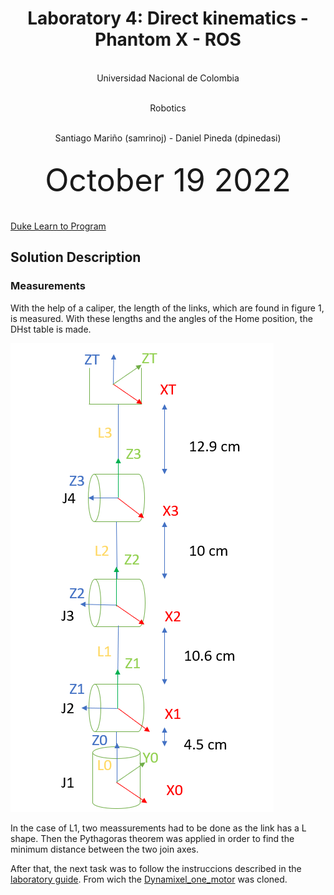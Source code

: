 <h1 align="center"; style="text-align:center;">Laboratory 4: Direct kinematics - Phantom X - ROS</h1>
<p align="center";style="font-size:50px; text-align:center; line-height : 50px;  margin-top : 0; margin-bottom : 0; "> <br> Universidad Nacional de Colombia</p>
<p align="center";style="font-size:50px; text-align:center; line-height : 50px;  margin-top : 0; margin-bottom : 0; "> <br> Robotics</p>
<p align="center";style="font-size:50px; text-align:center; line-height : 40px;  margin-top : 0; margin-bottom : 0; "> <br> Santiago Mariño (samrinoj) - Daniel Pineda (dpinedasi)</p>


<p align="center"; style="font-size:50px; text-align:center; line-height : 30px; margin-top : 0; "> <br>October 19  2022</p>

<a href="http://www.dukelearntoprogram.com/" target="blank_">Duke Learn to Program </a>


## Solution Description

### Measurements
With the help of a caliper, the length of the links, which are found in figure 1, is measured. With these lengths and the angles of the Home position, the DHst table is made.

![Measurements](https://github.com/dpinedasi/Lab4Rob/blob/main/imagenes/LINKS.png)

In the case of L1, two meassurements had to be done as the link has a L shape. Then the Pythagoras theorem was applied in order to find the minimum distance between the two join axes.

After that, the next task was to follow the instruccions described in the <a href="https://github.com/fegonzalez7/rob_unal_clase3" target="blank_">laboratory guide</a>. From wich the <a href="https://github.com/fegonzalez7/dynamixel_one_motor.git" target="blank_">Dynamixel_one_motor</a> was cloned. 
